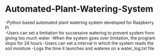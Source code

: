 # Automated-Plant-Watering-System
-Python based automated plant watering system developed for Raspberry Pi </br>
-Users can set a limitation for sucsessive watering to prevent system from giving too much water </ber>
-When the system goes over limitation, the program stops for 24 hours 
-Users can set a interval in which the system reads the soil moisture
-Logs the time it launches and wateres on a water_log.txt file 
